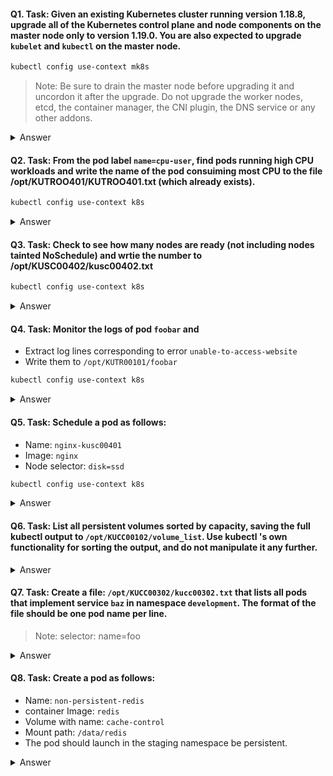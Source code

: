#### Q1. Task: Given an existing Kubernetes cluster running version 1.18.8, upgrade all of the Kubernetes control plane and node components on the master node only to version 1.19.0. You are also expected to upgrade `kubelet` and `kubectl` on the master node.
```bash
kubectl config use-context mk8s
``` 
> Note: 
> Be sure to drain the master node before upgrading it and uncordon it after the upgrade. Do not upgrade the worker nodes, etcd, the container manager, the CNI plugin, the DNS service or any other addons.
<details>
  <summary>Answer</summary>

### [A1](https://kubernetes.io/docs/tasks/administer-cluster/kubeadm/kubeadm-upgrade/)
```bash
kubectl drain <node-to-drain> --ignore-daemonsets
root@controlplane:~# apt update

apt-get update && \
apt-get install -y --allow-change-held-packages kubeadm=1.22.x-00

kubeadm version
kubeadm upgrade plan
kubeadm upgrade apply v1.20.0
apt-get update && \
    apt-get install -y --allow-change-held-packages kubelet=1.22.x-00 kubectl=1.22.x-00

sudo systemctl daemon-reload
sudo systemctl restart kubelet
kubectl uncordon <node-to-drain>
```
</details>

#### Q2. Task: From the pod label `name=cpu-user`, find pods running high CPU workloads and write the name of the pod consuiming most CPU to the file /opt/KUTROO401/KUTROO401.txt (which already exists).
```bash
kubectl config use-context k8s
``` 
<details>
  <summary>Answer</summary>

```bash
kubectl top -l name=cpu-utilizer –A echo 'pod name' >>/opt/KUT00401/KUT00401.txt

kubectl top pod --sort-by='cpu' --no-headers | head -1

or

kubectl top pods -l name=name-cpu-loader --sort-by=cpu
echo ‘top pod name' >>/opt/KUTR00401/KUTR00401.txt

or

kubectl top node --sort-by='cpu' --no-headers | head -1
kubectl top pod --sort-by='memory' --no-headers | head -1
kubectl top pod --sort-by='cpu' --no-headers | tail -1
```
</details>

#### Q3. Task: Check to see how many nodes are ready (not including nodes tainted NoSchedule) and wrtie the number to /opt/KUSC00402/kusc00402.txt
```bash
kubectl config use-context k8s
``` 
<details>
  <summary>Answer</summary>

```bash
kubectl get nodes
kubectl get node | grep -i ready |wc -l
kubectl describe nodes | grep ready | wc -l
kubectl describe nodes | grep -i taint | grep -i noschedule | wc -l
echo 3 > /opt/KUSC00402/kusc00402.txt

JSONPATH='{range .items[*]}{@.metadata.name}:{range @.status.conditions[*]}{@.type}={@.status};{end}{end}' \
 && kubectl get nodes -o jsonpath="$JSONPATH" | grep "Ready=True" > /opt/KUSC00402/kusc00402.txt
```
</details>

#### Q4. Task: Monitor the logs of pod `foobar` and 
- Extract log lines corresponding to error `unable-to-access-website`
- Write them to `/opt/KUTR00101/foobar`
```bash
kubectl config use-context k8s
``` 
<details>
  <summary>Answer</summary>

```bash
kubectl logs foobar  | grep 'unable-to-access-website' > /opt/KULM00201/foobar
```
</details>

#### Q5. Task: Schedule a pod as follows:
- Name: `nginx-kusc00401`
- Image: `nginx`
- Node selector: `disk=ssd`
```bash
kubectl config use-context k8s
``` 
<details>
  <summary>Answer</summary>

### [Answer 5](https://kubernetes.io/docs/concepts/scheduling-eviction/assign-pod-node/)

```bash
vi pod.yaml
```

```yaml
apiVersion: v1
kind: Pod
metadata:
  name: nginx-kusc00101
  
spec:
  containers:
  - name: nginx
    image: nginx
    imagePullPolicy: IfNotPresent
  nodeSelector:
    disktype: ssd
```
```bash
kubectl create –f pod.yaml \
kubectl get pods
```
</details>

#### Q6. Task: List all persistent volumes sorted by capacity, saving the full kubectl output to `/opt/KUCC00102/volume_list`. Use kubectl 's own functionality for sorting the output, and do not manipulate it any further.

<details>
  <summary>Answer</summary>

### [Answer 6](https://kubernetes.io/docs/reference/kubectl/cheatsheet/)
```bash
# List PersistentVolumes sorted by capacity
kubectl get pv --sort-by=.spec.capacity.storage
```
```bash
kubectl get pv  --sort-by = .spec.capacity.storage > /opt/ KUCC00102/volume_list
```
</details>

#### Q7. Task: Create a file: `/opt/KUCC00302/kucc00302.txt` that lists all pods that implement service `baz` in namespace `development`. The format of the file should be one pod name per line.
> Note: selector: name=foo
<details>
  <summary>Answer</summary>

### [Answer 7](https://kubernetes.io/docs/tasks/configure-pod-container/configure-volume-storage/)
```bash
kubectl describe service baz –n development
```
```bash
kubectl get pods –l name=foo –n development –o NAME > /opt/KUCC00302/kucc00302.txt
```
</details>

#### Q8. Task: Create a pod as follows:
- Name: `non-persistent-redis`
- container Image: `redis`
- Volume with name: `cache-control`
- Mount path: `/data/redis`
- The pod should launch in the staging namespace be persistent.

<details>
  <summary>Answer</summary>

### [Answer 8](https://kubernetes.io/docs/tasks/configure-pod-container/configure-volume-storage/)
```bash
vi volume.yaml
```
```yaml
apiVersion: v1
kind: Pod
metadata:
  name: non-persistent-redis
  namespace: staging
spec:
  containers:
  - name: redis
    image: redis
    volumeMounts:
    - name: cache-control
      mountPath: /data/redis
  volumes:
  - name: cache-control
    emptyDir: {}
```
```bash
kubectl create –f volume.yaml
```
```bash
kubectl get pods -n staging
```
</details>